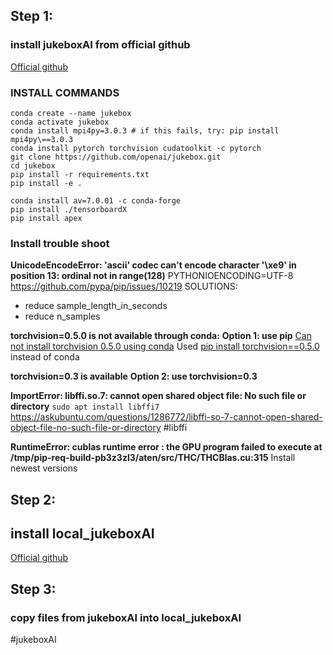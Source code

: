 
## Step 1:
### install jukeboxAI from official github
[Official github](https://github.com/openai/jukebox)

### INSTALL COMMANDS
```
conda create --name jukebox 
conda activate jukebox
conda install mpi4py=3.0.3 # if this fails, try: pip install mpi4py\==3.0.3
conda install pytorch torchvision cudatoolkit -c pytorch
git clone https://github.com/openai/jukebox.git
cd jukebox
pip install -r requirements.txt
pip install -e .

conda install av=7.0.01 -c conda-forge 
pip install ./tensorboardX
pip install apex
```
### Install trouble shoot

**UnicodeEncodeError: 'ascii' codec can't encode character '\xe9' in position 13: ordinal not in range(128)**
PYTHONIOENCODING=UTF-8
https://github.com/pypa/pip/issues/10219
SOLUTIONS:
- reduce sample_length_in_seconds
- reduce n_samples


**torchvision=0.5.0 is not available through conda:**
__Option 1: use pip__
[Can not install torchvision 0.5.0 using conda](https://discuss.pytorch.org/t/can-not-install-torchvision-0-5-0-using-conda/176542)
Used [pip install torchvision\==0.5.0](https://pypi.org/project/torchvision/0.5.0/) instead of conda

**torchvision=0.3 is available**
__Option 2: use torchvision=0.3__

**ImportError: libffi.so.7: cannot open shared object file: No such file or directory**
`sudo apt install libffi7`
https://askubuntu.com/questions/1286772/libffi-so-7-cannot-open-shared-object-file-no-such-file-or-directory
#libffi

**RuntimeError: cublas runtime error : the GPU program failed to execute at /tmp/pip-req-build-pb3z3zl3/aten/src/THC/THCBlas.cu:315**
Install newest versions 

## Step 2: 
## install local_jukeboxAI 
[Official github](https://github.com/xiscoding/local_jukeboxAI.git)


## Step 3:
### copy files from jukeboxAI into local_jukeboxAI

 #jukeboxAI  
